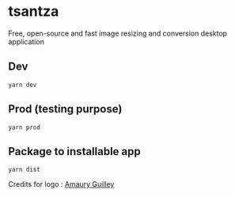 # tsantza

Free, open-source and fast image resizing and conversion desktop application

## Dev
```
yarn dev
```

## Prod (testing purpose)
```
yarn prod
```

## Package to installable app
```
yarn dist
```

Credits for logo : [Amaury Guilley](http://www.amauryguilley.fr/)
